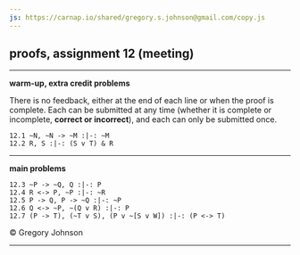 ```yaml
---
js: https://carnap.io/shared/gregory.s.johnson@gmail.com/copy.js
--- 
```


## proofs, assignment 12 (meeting)

---

**warm-up, extra credit problems**

There is no feedback, either at the end of each line or when the proof is complete. Each can be submitted at any time (whether it is complete or incomplete, **correct or incorrect**), and each can only be submitted once.

~~~{.ProofChecker .JohnsonSL options="fonts tabindent render exam" guides="fitch" feedback="none" points="1" late-credit="1"}
12.1 ~N, ~N -> ~M :|-: ~M
12.2 R, S :|-: (S v T) & R 
~~~

---

**main problems**

~~~{.ProofChecker .JohnsonSL options="fonts tabindent" guides="fitch" points="20" late-credit="15"}
12.3 ~P -> ~Q, Q :|-: P
12.4 R <-> P, ~P :|-: ~R
12.5 P -> Q, P -> ~Q :|-: ~P
12.6 Q <-> ~P, ~(Q v R) :|-: P
12.7 (P -> T), (~T v S), (P v ~[S v W]) :|-: (P <-> T)
~~~

<p>&copy; <script>document.write(new Date().getFullYear())</script> Gregory Johnson</p>
 
---